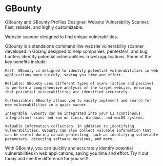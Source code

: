 # GBounty


GBounty and GBounty Profiles Designer.
Website Vulnerability
Scanner.
Fast, reliable, and highly customizable.

Website scanner designed to find unique vulnerabilities.

GBounty is a standalone command line website vulnerability scanner developed in Golang designed to help companies, pentesters, and bug hunters identify potential vulnerabilities in web applications. Some of the key benefits include:

    Fast: GBounty is designed to identify potential vulnerabilities in web applications more quickly, saving you time and effort.

    Reliable: GBounty uses different types of scans (active and passive) to perform a comprehensive analysis of the target website, ensuring that potential vulnerabilities are identified accurately.

    Customizable: GBounty allows you to easily implement and search for new vulnerabilities in a quick manner.

    Integrable: GBounty can be integrated into your CI (continuous integration) scans and run on Linux, Windows, and macOS systems.

    Valuable information collection: In addition to identifying vulnerabilities, GBounty can also collect valuable information that can be useful during manual pentesting, such as identifying vulnerable parameters, detecting software versions, and more.

With GBounty, you can quickly and accurately identify potential vulnerabilities in web applications, saving you time and effort. Try it out today and see the difference for yourself!

